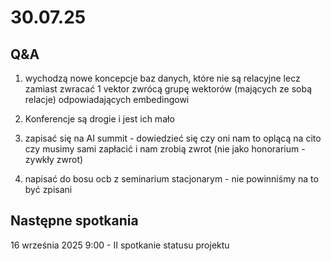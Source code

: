 # 30.07.25
## Q&A
1. wychodzą nowe koncepcje baz danych, które nie są relacyjne lecz zamiast zwracać 1 vektor zwrócą grupę wektorów (mających ze sobą relacje) odpowiadających embedingowi

2. Konferencje są drogie i jest ich mało

3. zapisać się na AI summit - dowiedzieć się czy oni nam to oplącą na cito czy musimy sami zapłacić i nam zrobią zwrot (nie jako honorarium - zywkły zwrot)

4. napisać do bosu ocb z seminarium stacjonarym - nie powinniśmy na to być zpisani

## Następne spotkania

16 września 2025 9:00 - II spotkanie statusu projektu

